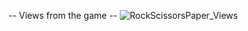 -- Views from the game --
![RockScissorsPaper_Views](https://user-images.githubusercontent.com/44369740/229243670-6c47a764-2a89-4b7d-9e05-336e8d378171.png)


